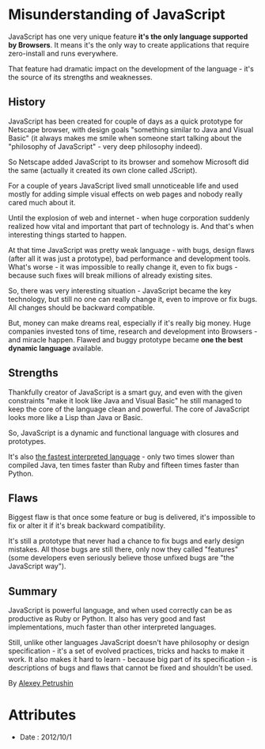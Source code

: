 # Misunderstanding of JavaScript

JavaScript has one very unique feature **it's the only language supported by Browsers**. It
means it's the only way to create applications that require zero-install and runs everywhere.

That feature had dramatic impact on the development of the language - it's the source of
its strengths and weaknesses.

## History

JavaScript has been created for couple of days as a quick prototype for Netscape browser, with
design goals "something similar to Java and Visual Basic" (it always makes me smile when someone
start talking about the "philosophy of JavaScript" - very deep philosophy indeed).

So Netscape added JavaScript to its browser and somehow Microsoft did the same (actually it
created its own clone called JScript).

For a couple of years JavaScript lived small unnoticeable life and used mostly for adding
simple visual effects on web pages and nobody really cared much about it.

Until the explosion of web and internet - when huge corporation suddenly realized how
vital and important that part of technology is. And that's when interesting things started to
happen.

At that time JavaScript was pretty weak language - with bugs, design flaws (after all it was just
a prototype), bad performance and development tools. What's worse - it was impossible to really
change it, even to fix bugs - because such fixes will break millions of already existing sites.

So, there was very interesting situation - JavaScript became the key technology, but still no
one can really change it, even to improve or fix bugs. All changes should be backward compatible.

But, money can make dreams real, especially if it's really big money. Huge companies invested tons
of time, research and development into Browsers - and miracle happen. Flawed and buggy prototype
became **one the best dynamic language** available.

## Strengths

Thankfully creator of JavaScript is a smart guy, and even with the given constraints "make it look
like Java and Visual Basic" he still managed to keep the core of the language clean and powerful.
The core of JavaScript looks more like a Lisp than Java or Basic.

So, JavaScript is a dynamic and functional language with closures and prototypes.

It's also
[the fastest interpreted language](http://benchmarksgame.alioth.debian.org/u32/which-programs-are-fastest.php) -
only two times slower than compiled Java, ten times faster than Ruby and fifteen times faster than Python.

## Flaws

Biggest flaw is that once some feature or bug is delivered, it's impossible to fix or alter it
if it's break backward compatibility.

It's still a prototype that never had a chance to fix bugs and early design mistakes. All those bugs
are still there, only now they called "features" (some developers even seriously believe
those unfixed bugs are "the JavaScript way").

## Summary

JavaScript is powerful language, and when used correctly can be as productive as Ruby or Python.
It also has very good and fast implementations, much faster than other interpreted languages.

Still, unlike other languages JavaScript doesn't have philosophy or design specification - it's a
set of evolved practices, tricks and hacks to make it work. It also makes it hard to learn - because
big part of its specification - is descriptions of bugs and flaws that cannot be fixed and shouldn't
be used.

By [Alexey Petrushin](http://petrush.in)

# Attributes

- Date : 2012/10/1